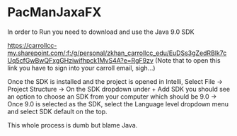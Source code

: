 # PacManJaxaFX
In order to Run you need to download and use the Java 9.0 SDK

https://carrollcc-my.sharepoint.com/:f:/g/personal/zkhan_carrollcc_edu/EuDSs3gZedRBlk7cUq5cfGwBwQFxgGHziwifhpck1MvS4A?e=RgF9zv (Note that to open this link you have to sign into your carroll email, sigh...) 

Once the SDK is installed and the project is opened in Intelli, Select File -> Project Structure -> On the SDK dropdown under + Add SDK you should see an option to choose an SDK from your computer which should be 9.0 -> Once 9.0 is selected as the SDK, select the Language level dropdown menu and select SDK default on the top. 

This whole process is dumb but blame Java. 
